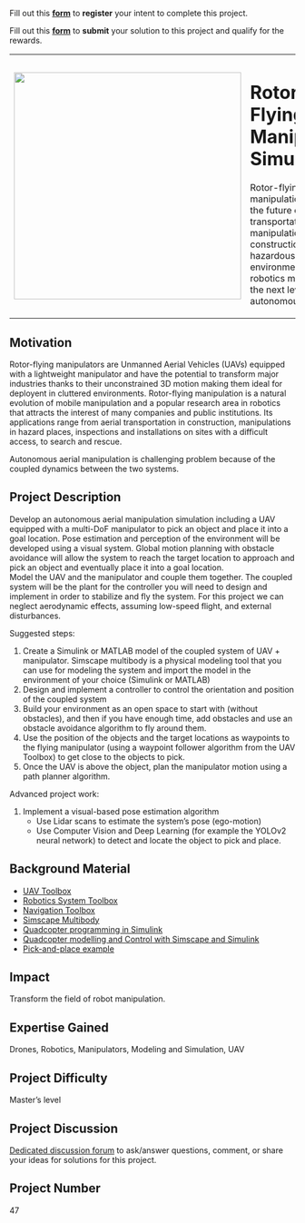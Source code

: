 Fill out this <strong>[form](https://www.mathworks.com/academia/student-challenge/mathworks-excellence-in-innovation-signup.html?tfa_1=Rotor-Flying%20Manipulator%20Simulation&tfa_2=47)</strong> to **register** your intent to complete this project.

Fill out this <strong>[form](https://www.mathworks.com/academia/student-challenge/mathworks-excellence-in-innovation-submission-form.html?tfa_1=Rotor-Flying%20Manipulator%20Simulation&tfa_2=47)</strong> to **submit** your solution to this project and qualify for the rewards.

<table>
<td><img src="https://gist.githubusercontent.com/robertogl/e0115dc303472a9cfd52bbbc8edb7665/raw/uav.png"  width=400 /></td>
<td><p><h1>Rotor-Flying Manipulator Simulation</h1></p>
<p>Rotor-flying manipulation will change the future of aerial transportation and manipulation in construction and hazardous environments. Take robotics manipulation to the next level with an autonomous UAV</p>
</table>

## Motivation

Rotor-flying manipulators are Unmanned Aerial Vehicles (UAVs) equipped
with a lightweight manipulator and have the potential to transform major
industries thanks to their unconstrained 3D motion making them ideal for deployent
in cluttered environments. Rotor-flying manipulation is a natural evolution
of mobile manipulation and a popular research area in robotics that
attracts the interest of many companies and public institutions. Its
applications range from aerial transportation in construction,
manipulations in hazard places, inspections and installations on sites
with a difficult access, to search and rescue.

Autonomous aerial manipulation is challenging problem because of the
coupled dynamics between the two systems.

## Project Description

Develop an autonomous aerial manipulation simulation including a UAV equipped with a multi-DoF manipulator to pick an object and place it into a goal location. Pose estimation and perception of the environment will be developed using a visual system. Global motion planning with obstacle avoidance will allow the system to reach the target location to approach and pick an object and eventually place it into a goal location.  
Model the UAV and the manipulator and couple them together. The coupled system will be the plant for the controller you will need to design and implement in order to stabilize and fly the system.
For this project we can neglect aerodynamic effects, assuming low-speed flight, and external disturbances. 

Suggested steps:

1.	Create a Simulink or MATLAB model of the coupled system of UAV + manipulator. Simscape multibody is a physical modeling tool that you can use for modeling the system and import the model in the environment of your choice (Simulink or MATLAB)
2.	Design and implement a controller to control the orientation and position of the coupled system 
3.	Build your environment as an open space to start with (without obstacles), and then if you have enough time, add obstacles and use an obstacle avoidance algorithm to fly around them.
4.	Use the position of the objects and the target locations as waypoints to the flying manipulator (using a waypoint follower algorithm from the UAV Toolbox) to get close to the objects to pick.
5.	Once the UAV is above the object, plan the manipulator motion using a path planner algorithm.

Advanced project work:

1. Implement a visual-based pose estimation algorithm
    -   Use Lidar scans to estimate the system’s pose (ego-motion) 
    -	Use Computer Vision and Deep Learning (for example the YOLOv2 neural network) to detect and locate the object to pick and place.


## Background Material

- [UAV Toolbox](https://www.mathworks.com/products/uav.html)
- [Robotics System Toolbox](https://www.mathworks.com/products/robotics.html)
- [Navigation Toolbox](https://www.mathworks.com/help/nav/getting-started-with-navigation-toolbox.html)
- [Simscape Multibody](https://www.mathworks.com/products/simmechanics.html)
- [Quadcopter programming in Simulink](https://www.mathworks.com/videos/programming-drones-with-simulink-1513024653640.html)
- [Quadcopter modelling and Control with Simscape and Simulink](https://www.mathworks.com/matlabcentral/fileexchange/44902-quadrotor-modelling-and-control-with-simmechanics?s_tid=srchtitle) 
- [Pick-and-place example](https://www.mathworks.com/help/robotics/examples/pick-and-place-workflow-using-stateflow.html)

## Impact

Transform the field of robot manipulation.

## Expertise Gained

Drones, Robotics, Manipulators, Modeling and Simulation, UAV

## Project Difficulty

Master’s level

## Project Discussion

[Dedicated discussion forum](https://github.com/mathworks/MathWorks-Excellence-in-Innovation/discussions/12) to ask/answer questions, comment, or share your ideas for solutions for this project.

## Project Number

47

